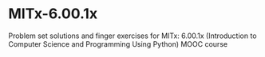 # MITx-6.00.1x
Problem set solutions and finger exercises for MITx: 6.00.1x (Introduction to Computer Science and Programming Using Python) MOOC course
